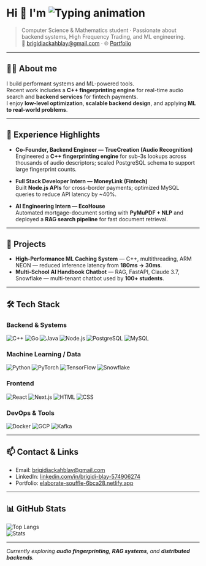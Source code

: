 # Hi 👋 I'm <img src="https://readme-typing-svg.herokuapp.com/?lines=Brigidi+Ackah+Blay;Backend+Engineer;ML+Engineer;Systems+Developer&font=Fira%20Code&center=false&width=380&height=50&duration=4000&pause=1000" alt="Typing animation" />

> Computer Science & Mathematics student · Passionate about backend systems, High Frequency Trading, and ML engineering.  
> 📧 brigidiackahblay@gmail.com · 🌐 [Portfolio](https://elaborate-souffle-6bca28.netlify.app/)

---

## 🧑‍💻 About me

I build performant systems and ML-powered tools.  
Recent work includes a **C++ fingerprinting engine** for real-time audio search and **backend services** for fintech payments.  
I enjoy **low-level optimization**, **scalable backend design**, and applying **ML to real-world problems**.

---

## 💼 Experience Highlights

- **Co-Founder, Backend Engineer — TrueCreation (Audio Recognition)**  
  Engineered a **C++ fingerprinting engine** for sub-3s lookups across thousands of audio descriptors; scaled PostgreSQL schema to support large fingerprint counts.

- **Full Stack Developer Intern — MoneyLink (Fintech)**  
  Built **Node.js APIs** for cross-border payments; optimized MySQL queries to reduce API latency by ~40%.

- **AI Engineering Intern — EcoHouse**  
  Automated mortgage-document sorting with **PyMuPDF + NLP** and deployed a **RAG search pipeline** for fast document retrieval.

---

## 🚀 Projects

- **High-Performance ML Caching System** — C++, multithreading, ARM NEON — reduced inference latency from **180ms → 30ms**.  
- **Multi-School AI Handbook Chatbot** — RAG, FastAPI, Claude 3.7, Snowflake — multi-tenant chatbot used by **100+ students**.

---

## 🛠 Tech Stack

### **Backend & Systems**
![C++](https://img.shields.io/badge/C++-00599C?style=flat&logo=c%2B%2B&logoColor=white)
![Go](https://img.shields.io/badge/Go-00ADD8?style=flat&logo=go&logoColor=white)
![Java](https://img.shields.io/badge/Java-007396?style=flat&logo=openjdk&logoColor=white)
![Node.js](https://img.shields.io/badge/Node.js-339933?style=flat&logo=node.js&logoColor=white)
![PostgreSQL](https://img.shields.io/badge/PostgreSQL-4169E1?style=flat&logo=postgresql&logoColor=white)
![MySQL](https://img.shields.io/badge/MySQL-4479A1?style=flat&logo=mysql&logoColor=white)

### **Machine Learning / Data**
![Python](https://img.shields.io/badge/Python-3776AB?style=flat&logo=python&logoColor=white)
![PyTorch](https://img.shields.io/badge/PyTorch-EE4C2C?style=flat&logo=pytorch&logoColor=white)
![TensorFlow](https://img.shields.io/badge/TensorFlow-FF6F00?style=flat&logo=tensorflow&logoColor=white)
![Snowflake](https://img.shields.io/badge/Snowflake-29B5E8?style=flat&logo=snowflake&logoColor=white)

### **Frontend**
![React](https://img.shields.io/badge/React-20232A?style=flat&logo=react&logoColor=61DAFB)
![Next.js](https://img.shields.io/badge/Next.js-000000?style=flat&logo=next.js&logoColor=white)
![HTML](https://img.shields.io/badge/HTML5-E34F26?style=flat&logo=html5&logoColor=white)
![CSS](https://img.shields.io/badge/CSS3-1572B6?style=flat&logo=css3&logoColor=white)

### **DevOps & Tools**
![Docker](https://img.shields.io/badge/Docker-2496ED?style=flat&logo=docker&logoColor=white)
![GCP](https://img.shields.io/badge/Google%20Cloud-4285F4?style=flat&logo=google-cloud&logoColor=white)
![Kafka](https://img.shields.io/badge/Kafka-231F20?style=flat&logo=apache-kafka&logoColor=white)

---

## 📫 Contact & Links

- Email: [brigidiackahblay@gmail.com](mailto:brigidiackahblay@gmail.com)  
- LinkedIn: [linkedin.com/in/brigidi-blay-574906274](https://linkedin.com/in/brigidi-blay-574906274)  
- Portfolio: [elaborate-souffle-6bca28.netlify.app](https://elaborate-souffle-6bca28.netlify.app/)  

---

## 📊 GitHub Stats

![Top Langs](https://github-readme-stats.vercel.app/api/top-langs/?username=blaybrigidi&layout=compact&theme=radical)  
![Stats](https://github-readme-stats.vercel.app/api?username=blaybrigidi&show_icons=true&theme=radical)

---

*Currently exploring **audio fingerprinting**, **RAG systems**, and **distributed backends**.*